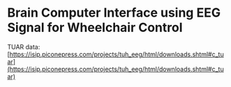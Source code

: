# Brain Computer Interface using EEG Signal for Wheelchair Control


TUAR data: [https://isip.piconepress.com/projects/tuh_eeg/html/downloads.shtml#c_tuar](https://isip.piconepress.com/projects/tuh_eeg/html/downloads.shtml#c_tuar)

